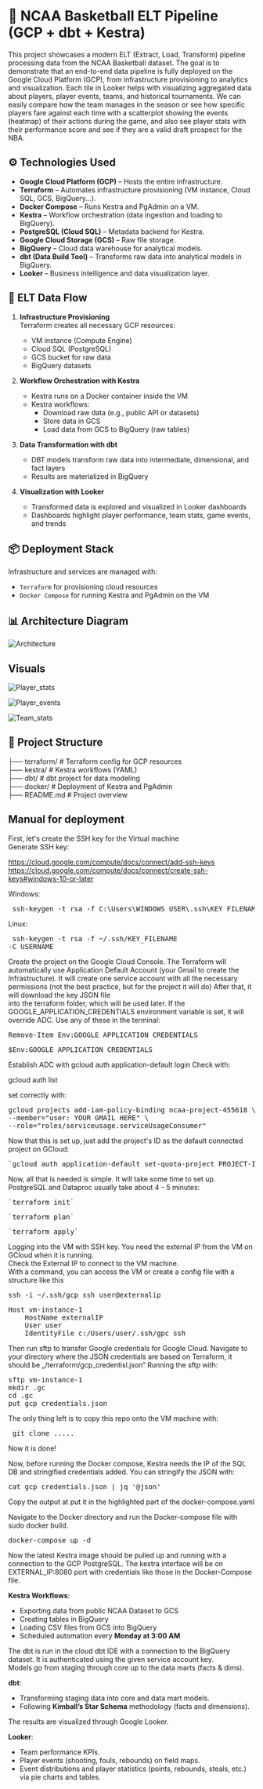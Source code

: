 # 🏀 NCAA Basketball ELT Pipeline (GCP + dbt + Kestra)

This project showcases a modern ELT (Extract, Load, Transform) pipeline processing data from the NCAA Basketball dataset. The goal is to demonstrate that an end-to-end data pipeline is fully deployed on the Google Cloud Platform (GCP), from infrastructure provisioning to analytics and visualization. Each tile in Looker helps with visualizing aggregated data about players, player events, teams, and historical tournaments. We can easily compare how the team manages in the season or see how specific players fare against each time with a scatterplot showing the events (heatmap) of their actions during the game, and also see player stats with their performance score and see if they are a valid draft prospect for the NBA.

## ⚙️ Technologies Used

- **Google Cloud Platform (GCP)** – Hosts the entire infrastructure.
- **Terraform** – Automates infrastructure provisioning (VM instance, Cloud SQL, GCS, BigQuery...).
- **Docker Compose** – Runs Kestra and PgAdmin on a VM.
- **Kestra** – Workflow orchestration (data ingestion and loading to BigQuery).
- **PostgreSQL (Cloud SQL)** – Metadata backend for Kestra.
- **Google Cloud Storage (GCS)** – Raw file storage.
- **BigQuery** – Cloud data warehouse for analytical models.
- **dbt (Data Build Tool)** – Transforms raw data into analytical models in BigQuery.
- **Looker** – Business intelligence and data visualization layer.

## 🔄 ELT Data Flow

1. **Infrastructure Provisioning**  
   Terraform creates all necessary GCP resources:
   - VM instance (Compute Engine)
   - Cloud SQL (PostgreSQL)
   - GCS bucket for raw data
   - BigQuery datasets

2. **Workflow Orchestration with Kestra**  
   - Kestra runs on a Docker container inside the VM
   - Kestra workflows:
     - Download raw data (e.g., public API or datasets)
     - Store data in GCS
     - Load data from GCS to BigQuery (raw tables)

3. **Data Transformation with dbt**  
   - DBT models transform raw data into intermediate, dimensional, and fact layers
   - Results are materialized in BigQuery

4. **Visualization with Looker**  
   - Transformed data is explored and visualized in Looker dashboards
   - Dashboards highlight player performance, team stats, game events, and trends

## 📦 Deployment Stack

Infrastructure and services are managed with:
- `Terraform` for provisioning cloud resources
- `Docker Compose` for running Kestra and PgAdmin on the VM

## 📊 Architecture Diagram

![Architecture](./img/diagram.png)

## Visuals

![Player_stats](./img/player_stats.png) 

![Player_events](./img/player_events.png)  

![Team_stats](./img/team.png)  

## 📁 Project Structure
├── terraform/ # Terraform config for GCP resources   
├── kestra/ # Kestra workflows (YAML)  
├── dbt/ # dbt project for data modeling  
├── docker/ # Deployment of Kestra and PgAdmin   
├── README.md # Project overview  


## Manual for deployment
First, let's create the SSH key for the Virtual machine  
Generate SSH key: 

https://cloud.google.com/compute/docs/connect/add-ssh-keys
https://cloud.google.com/compute/docs/connect/create-ssh-keys#windows-10-or-later

Windows:
<pre lang="markdown"> ssh-keygen -t rsa -f C:\Users\WINDOWS_USER\.ssh\KEY_FILENAME -C USERNAME</pre>  

Linux:<pre lang="markdown"> ssh-keygen -t rsa -f ~/.ssh/KEY_FILENAME -C USERNAME</pre>   

Create the project on the Google Cloud Console. The Terraform will automatically use Application Default Account (your Gmail to create the Infrastructure). It will create one service account with all the necessary permissions (not the best practice, but for the project it will do) After that, it will download the key JSON file  
into the terraform folder, which will be used later.
If the GOOGLE_APPLICATION_CREDENTIALS environment variable is set, it will override ADC. 
Use any of these in the terminal:
<pre lang="markdown">Remove-Item Env:GOOGLE_APPLICATION_CREDENTIALS</pre>
<pre lang="markdown">$Env:GOOGLE_APPLICATION_CREDENTIALS</pre>

Establish ADC with gcloud auth application-default login
Check with:

gcloud auth list 

set correctly with:
<pre lang="markdown">gcloud projects add-iam-policy-binding ncaa-project-455618 \
--member="user: YOUR GMAIL HERE" \
--role="roles/serviceusage.serviceUsageConsumer"</pre>

Now that this is set up, just add the project's ID as the default connected project on GCloud:
<pre lang="markdown">`gcloud auth application-default set-quota-project PROJECT-ID`</pre>

Now, all that is needed is simple. It will take some time to set up. PostgreSQL and Dataproc usually take about 4 - 5 minutes:
<pre lang="markdown">`terraform init`</pre>
<pre lang="markdown">`terraform plan`</pre>
<pre lang="markdown">`terraform apply`</pre>

Logging into the VM with SSH key. You need the external IP from the VM on GCloud when it is running.  
Check the External IP to connect to the VM machine.  
With a command, you can access the VM or create a config file with a  structure like this
<pre lang="markdown">ssh -i ~/.ssh/gcp_ssh user@externalip</pre> 

<pre lang="markdown">Host vm-instance-1
    HostName externalIP
    User user
    IdentityFile c:/Users/user/.ssh/gpc_ssh</pre>

Then run sftp to transfer Google credentials for Google Cloud. Navigate to your directory where the JSON credentials are based on Terraform, it should be „/terraform/gcp_credentisl.json“
Running the sftp with:
<pre lang="markdown">sftp vm-instance-1
mkdir .gc
cd .gc
put gcp_credentials.json</pre>

The only thing left is to copy this repo onto the VM machine with:
<pre lang="markdown"> git clone ..... </pre>
Now it is done!

Now, before running the Docker compose, Kestra needs the IP of the SQL DB and stringified credentials added.
You can stringify the JSON with: 

<pre lang="markdown">cat gcp_credentials.json | jq '@json'</pre>
Copy the output at put it in the highlighted part of the docker-compose.yaml  

Navigate to the Docker directory and run the Docker-compose file with sudo docker build.

<pre lang="markdown">docker-compose up -d</pre>

Now the latest Kestra image should be pulled up and running with a connection to the GCP PostgreSQL. The kestra interface will be on EXTERNAL_IP:8080 port
with credentials like those in the Docker-Compose file.

**Kestra Workflows**:
  - Exporting data from public NCAA Dataset to GCS
  - Creating tables in BigQuery
  - Loading CSV files from GCS into BigQuery
  - Scheduled automation every **Monday at 3:00 AM**  

The dbt is run in the cloud dbt IDE with a connection to the BigQuery dataset. It is authenticated using the given service account key.  
Models go from staging through core up to the data marts (facts & dims).

**dbt**:
  - Transforming staging data into core and data mart models.
  - Following **Kimball’s Star Schema** methodology (facts and dimensions).  

The results are visualized through Google Looker.

**Looker**:
  - Team performance KPIs.
  - Player events (shooting, fouls, rebounds) on field maps.
  - Event distributions and player statistics (points, rebounds, steals, etc.) via pie charts and tables.





